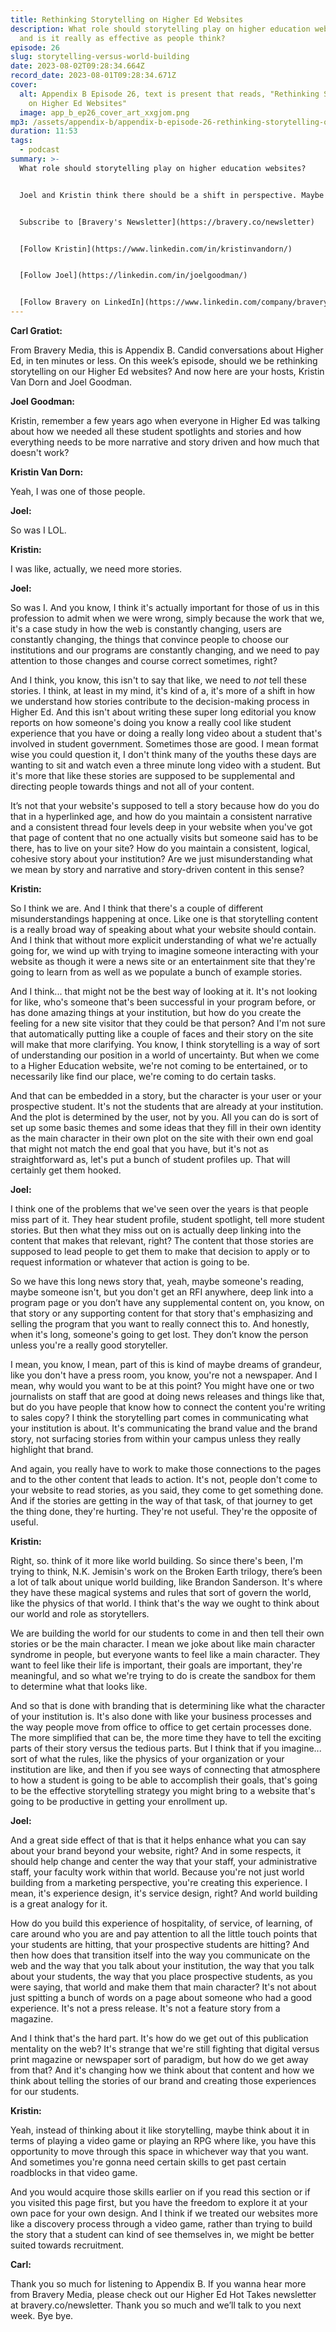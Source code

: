```yaml
---
title: Rethinking Storytelling on Higher Ed Websites
description: What role should storytelling play on higher education websites,
  and is it really as effective as people think?
episode: 26
slug: storytelling-versus-world-building
date: 2023-08-02T09:28:34.664Z
record_date: 2023-08-01T09:28:34.671Z
cover:
  alt: Appendix B Episode 26, text is present that reads, "Rethinking Storytelling
    on Higher Ed Websites"
  image: app_b_ep26_cover_art_xxgjom.png
mp3: /assets/appendix-b/appendix-b-episode-26-rethinking-storytelling-on-higher-ed-websites.mp3
duration: 11:53
tags:
  - podcast
summary: >-
  What role should storytelling play on higher education websites? 


  Joel and Kristin think there should be a shift in perspective. Maybe we should think about institutional websites as world-building experiences that empower students to be the main characters. This would allow them to navigate their own educational journey at their own pace, and hopefully, enhance the overall enrollment process.


  Subscribe to [Bravery's Newsletter](https://bravery.co/newsletter)


  [Follow Kristin](https://www.linkedin.com/in/kristinvandorn/)


  [Follow Joel](https://linkedin.com/in/joelgoodman/)


  [Follow Bravery on LinkedIn](https://www.linkedin.com/company/bravery-media/)
---
```

**Carl Gratiot:**

From Bravery Media, this is Appendix B. Candid conversations about Higher Ed, in ten minutes or less. On this week’s episode, should we be rethinking storytelling on our Higher Ed websites? And now here are your hosts, Kristin Van Dorn and Joel Goodman.

**Joel Goodman:**

Kristin, remember a few years ago when everyone in Higher Ed was talking about how we needed all these student spotlights and stories and how everything needs to be more narrative and story driven and how much that doesn't work?

**Kristin Van Dorn:**

Yeah, I was one of those people.

**Joel:**

So was I LOL.

**Kristin:**

I was like, actually, we need more stories.

**Joel:**

So was I. And you know, I think it's actually important for those of us in this profession to admit when we were wrong, simply because the work that we, it's a case study in how the web is constantly changing, users are constantly changing, the things that convince people to choose our institutions and our programs are constantly changing, and we need to pay attention to those changes and course correct sometimes, right? 

And I think, you know, this isn't to say that like, we need to *not* tell these stories. I think, at least in my mind, it's kind of a, it's more of a shift in how we understand how stories contribute to the decision-making process in Higher Ed. And this isn't about writing these super long editorial you know reports on how someone's doing you know a really cool like student experience that you have or doing a really long video about a student that's involved in student government. Sometimes those are good. I mean format wise you could question it, I don't think many of the youths these days are wanting to sit and watch even a three minute long video with a student. But it's more that like these stories are supposed to be supplemental and directing people towards things and not all of your content. 

It’s not that your website's supposed to tell a story because how do you do that in a hyperlinked age, and how do you maintain a consistent narrative and a consistent thread four levels deep in your website when you've got that page of content that no one actually visits but someone said has to be there, has to live on your site? How do you maintain a consistent, logical, cohesive story about your institution? Are we just misunderstanding what we mean by story and narrative and story-driven content in this sense?

**Kristin:**

So I think we are. And I think that there's a couple of different misunderstandings happening at once. Like one is that storytelling content is a really broad way of speaking about what your website should contain. And I think that without more explicit understanding of what we're actually going for, we wind up with trying to imagine someone interacting with your website as though it were a news site or an entertainment site that they're going to learn from as well as we populate a bunch of example stories. 

And I think... that might not be the best way of looking at it. It's not looking for like, who's someone that's been successful in your program before, or has done amazing things at your institution, but how do you create the feeling for a new site visitor that they could be that person? And I'm not sure that automatically putting like a couple of faces and their story on the site will make that more clarifying. You know, I think storytelling is a way of sort of understanding our position in a world of uncertainty. But when we come to a Higher Education website, we're not coming to be entertained, or to necessarily like find our place, we're coming to do certain tasks. 

And that can be embedded in a story, but the character is your user or your prospective student. It's not the students that are already at your institution. And the plot is determined by the user, not by you. All you can do is sort of set up some basic themes and some ideas that they fill in their own identity as the main character in their own plot on the site with their own end goal that might not match the end goal that you have, but it's not as straightforward as, let's put a bunch of student profiles up. That will certainly get them hooked.

**Joel:**

I think one of the problems that we've seen over the years is that people miss part of it. They hear student profile, student spotlight, tell more student stories. But then what they miss out on is actually deep linking into the content that makes that relevant, right? The content that those stories are supposed to lead people to get them to make that decision to apply or to request information or whatever that action is going to be. 

So we have this long news story that, yeah, maybe someone's reading, maybe someone isn't, but you don't get an RFI anywhere, deep link into a program page or you don’t have any supplemental content on, you know, on that story or any supporting content for that story that's emphasizing and selling the program that you want to really connect this to. And honestly, when it's long, someone's going to get lost. They don’t know the person unless you're a really good storyteller. 

I mean, you know, I mean, part of this is kind of maybe dreams of grandeur, like you don't have a press room, you know, you're not a newspaper. And I mean, why would you want to be at this point? You might have one or two journalists on staff that are good at doing news releases and things like that, but do you have people that know how to connect the content you're writing to sales copy? I think the storytelling part comes in communicating what your institution is about. It's communicating the brand value and the brand story, not surfacing stories from within your campus unless they really highlight that brand. 

And again, you really have to work to make those connections to the pages and to the other content that leads to action. It's not, people don't come to your website to read stories, as you said, they come to get something done. And if the stories are getting in the way of that task, of that journey to get the thing done, they're hurting. They're not useful. They're the opposite of useful.

**Kristin:**

Right, so. think of it more like world building. So since there's been, I'm trying to think, N.K. Jemisin's work on the Broken Earth trilogy, there’s been a lot of talk about unique world building, like Brandon Sanderson. It's where they have these magical systems and rules that sort of govern the world, like the physics of that world. I think that's the way we ought to think about our world and role as storytellers.

We are building the world for our students to come in and then tell their own stories or be the main character. I mean we joke about like main character syndrome in people, but everyone wants to feel like a main character. They want to feel like their life is important, their goals are important, they're meaningful, and so what we're trying to do is create the sandbox for them to determine what that looks like. 

And so that is done with branding that is determining like what the character of your institution is. It's also done with like your business processes and the way people move from office to office to get certain processes done. The more simplified that can be, the more time they have to tell the exciting parts of their story versus the tedious parts. But I think that if you imagine... sort of what the rules, like the physics of your organization or your institution are like, and then if you see ways of connecting that atmosphere to how a student is going to be able to accomplish their goals, that's going to be the effective storytelling strategy you might bring to a website that's going to be productive in getting your enrollment up.

**Joel:**

And a great side effect of that is that it helps enhance what you can say about your brand beyond your website, right? And in some respects, it should help change and center the way that your staff, your administrative staff, your faculty work within that world. Because you're not just world building from a marketing perspective, you're creating this experience. I mean, it's experience design, it's service design, right? And world building is a great analogy for it. 

How do you build this experience of hospitality, of service, of learning, of care around who you are and pay attention to all the little touch points that your students are hitting, that your prospective students are hitting? And then how does that transition itself into the way you communicate on the web and the way that you talk about your institution, the way that you talk about your students, the way that you place prospective students, as you were saying, that world and make them that main character? It's not about just spitting a bunch of words on a page about someone who had a good experience. It's not a press release. It's not a feature story from a magazine. 

And I think that's the hard part. It's how do we get out of this publication mentality on the web? It's strange that we're still fighting that digital versus print magazine or newspaper sort of paradigm, but how do we get away from that? And it's changing how we think about that content and how we think about telling the stories of our brand and creating those experiences for our students.

**Kristin:**

Yeah, instead of thinking about it like storytelling, maybe think about it in terms of playing a video game or playing an RPG where like, you have this opportunity to move through this space in whichever way that you want. And sometimes you're gonna need certain skills to get past certain roadblocks in that video game. 

And you would acquire those skills earlier on if you read this section or if you visited this page first, but you have the freedom to explore it at your own pace for your own design. And I think if we treated our websites more like a discovery process through a video game, rather than trying to build the story that a student can kind of see themselves in, we might be better suited towards recruitment.

**Carl:**

Thank you so much for listening to Appendix B. If you wanna hear more from Bravery Media, please check out our Higher Ed Hot Takes newsletter at bravery.co/newsletter. Thank you so much and we’ll talk to you next week. Bye bye.